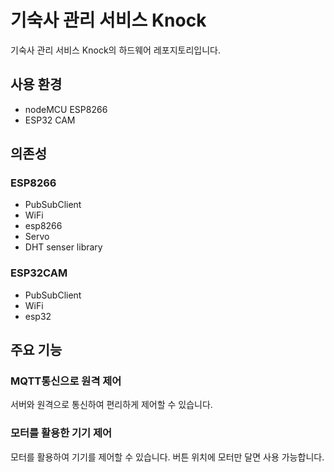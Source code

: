 # 기숙사 관리 서비스 Knock
기숙사 관리 서비스 Knock의 하드웨어 레포지토리입니다.
## 사용 환경
- nodeMCU ESP8266
- ESP32 CAM
## 의존성
### ESP8266
- PubSubClient
- WiFi
- esp8266
- Servo
- DHT senser library
### ESP32CAM
- PubSubClient
- WiFi
- esp32
## 주요 기능
### MQTT통신으로 원격 제어
서버와 원격으로 통신하여 편리하게 제어할 수 있습니다.
### 모터를 활용한 기기 제어
모터를 활용하여 기기를 제어할 수 있습니다. 버튼 위치에 모터만 달면 사용 가능합니다.
